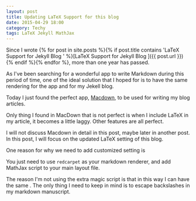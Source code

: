 ```yaml
---
layout: post
title: Updating LaTeX Support for this blog
date: 2015-04-29 18:00
category: Techy
tags: LaTeX Jekyll MathJax
---
```


Since I wrote {% for post in site.posts %}{% if post.title contains 'LaTeX Support for Jekyll Blog
' %}[LaTeX Support for Jekyll Blog
]({{ post.url }}){% endif %}{% endfor %}, more than one year has passed.

As I've been searching for a wonderful app to write Markdown during this period of time, one of the ideal solution that I hoped for is to have the same rendering for the app and for my Jekell blog.

Today I just found the perfect app, [Macdown](http://macdown.uranusjr.com/), to be used for writing my blog articles.

Only thing I found in MacDown that is not perfect is when I include LaTeX in my article, it becomes a little laggy. Other features are all perfect.

I will not discuss Macdown in detail in this post, maybe later in another post. In this post, I will focus on the updated LaTeX setting of this blog.

One reason for why we need to add customized setting is 

You just need to use `redcarpet` as your markdown renderer, and add MathJax script to your main layout file.

The reason I'm not using the extra magic script is that in this way I can have the same . The only thing I need to keep in mind is to escape backslashes in my markdown manuscript.
